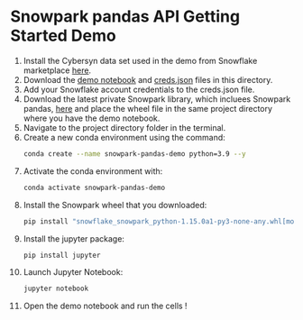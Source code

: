 # Snowpark pandas API Getting Started Demo


1. Install the Cybersyn data set used in the demo from Snowflake marketplace [here](https://app.snowflake.com/marketplace/listing/GZTSZAS2KF7/cybersyn-inc-financial-economic-essentials).
1. Download the [demo notebook](demo.ipynb) and [creds.json](creds.json) files in this directory.
1. Add your Snowflake account credentials to the creds.json file.
1. Download the latest private Snowpark library, which incluees Snowpark pandas, [here](https://drive.google.com/drive/folders/1n2ijLihBVe3KuryqverajnqH7fxih3TL) and place the wheel file in the same project directory where you have the demo notebook.
1. Navigate to the project directory folder in the terminal.
1. Create a new conda environment using the command:
    ```bash
    conda create --name snowpark-pandas-demo python=3.9 --y
    ```
1. Activate the conda environment with:
    ```bash
    conda activate snowpark-pandas-demo
    ```
1. Install the Snowpark wheel that you downloaded:
    ```bash
    pip install "snowflake_snowpark_python-1.15.0a1-py3-none-any.whl[modin]"
    ```
1. Install the jupyter package:
    ```bash
    pip install jupyter
    ```
1. Launch Jupyter Notebook:
    ```bash
    jupyter notebook    
    ```
1. Open the demo notebook and run the cells !
